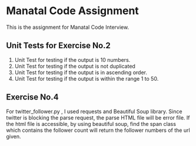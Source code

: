 # Manatal Code Assignment
  This is the assignment for Manatal Code Interview.
  

## Unit Tests for Exercise No.2
  1. Unit Test for testing if the output is 10 numbers.
  2. Unit Test for testing if the output is not duplicated
  3. Unit Test for testing if the output is in ascending order.
  4. Unit Test for testing if the output is within the range 1 to 50.
  
## Exercise No.4
  
  For twitter_follower.py , I used requests and Beautiful Soup library. Since twitter is blocking the parse request, the parse HTML file will be error file.
  If the html file is accessible, by using beautiful soup, find the span class which contains the follower count will return the follower numbers of the url given.


